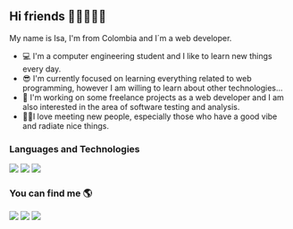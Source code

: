<h2> Hi friends 👋🏼👩🏻‍💻 </h2>

My name is Isa, I'm from Colombia and I´m a web developer.

- 💻 I'm a computer engineering student and I like to learn new things every day. 
- 😎 I'm currently focused on learning everything related to web programming, however I am willing to learn about other technologies...
- 💛 I'm working on some freelance projects as a web developer and I am also interested in the area of software testing and analysis.
- 👊🏼I love meeting new people, especially those who have a good vibe and radiate nice things.

### Languages and Technologies 
![](https://camo.githubusercontent.com/5d3b0191832237fcbfc6d4497524e8bb547c6bfc9eafb738d5205c629d202067/68747470733a2f2f696d672e736869656c64732e696f2f62616467652f68746d6c352532302d2532334533344632362e7376673f267374796c653d666f722d7468652d6261646765266c6f676f3d68746d6c35266c6f676f436f6c6f723d7768697465)
![](https://camo.githubusercontent.com/5ed492db9c79ad5990eda7dc80923377f0e7096b18a4d1e9b86c8987dc0e5aa5/68747470733a2f2f696d672e736869656c64732e696f2f62616467652f637373332532302d2532333135373242362e7376673f267374796c653d666f722d7468652d6261646765266c6f676f3d63737333266c6f676f436f6c6f723d7768697465)
![](https://camo.githubusercontent.com/62d37abe760867620e0baea1066303719d630a82936837ba7bff6b0c754e3c9f/68747470733a2f2f696d672e736869656c64732e696f2f62616467652f6a6176617363726970742532302d2532333332333333302e7376673f267374796c653d666f722d7468652d6261646765266c6f676f3d6a617661736372697074266c6f676f436f6c6f723d253233463744463145)

### You can find me 🌎
<a href="https://www.instagram.com/isabelaceballos1205/" target="_blank"><img src="https://shields.io/badge/instagram-pink?logo=instagram&style=for-the-badge" /></a>
<a href="https://www.linkedin.com/in/isabela-ceballos-franco-1a166b238" target="_blank"><img src="https://shields.io/badge/linkedin-blue?logo=linkedin&style=for-the-badge" /></a>
<a href="https://twitter.com/Isabela78053511" target="_blank"><img src="https://shields.io/badge/twitter-white?logo=twitter&style=for-the-badge" /></a>

<!--
**IsabelaCeballos/IsabelaCeballos** is a ✨ _special_ ✨ repository because its `README.md` (this file) appears on your GitHub profile.

Here are some ideas to get you started:

- 🔭 I’m currently working on ...
- 🌱 I’m currently learning ... target="_blank"
- 👯 I’m looking to collaborate on ...
- 🤔 I’m looking for help with ...
- 💬 Ask me about ...
- 📫 How to reach me: ...
- 😄 Pronouns: ...
- ⚡ Fun fact: ...
-->
